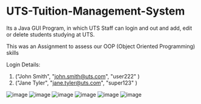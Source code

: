 # UTS-Tuition-Management-System
Its a Java GUI Program, in which UTS Staff can login and out and add, edit or delete students studying at UTS.

This was an Assignment to assess our OOP (Object Oriented Programming) skills

Login Details:

1. ("John Smith", "john.smith@uts.com", "user222"  )
2. ("Jane Tyler", "jane.tyler@uts.com", "super123" )

![image](https://github.com/ahmyk9/UTS-Staff-Admin-System/assets/61839237/557e3f8f-bbfc-4c6a-b5d7-aceeb04f9989)
![image](https://github.com/ahmyk9/UTS-Staff-Admin-System/assets/61839237/461c70a1-2dc3-46d2-8fce-ce0052c95df5)
![image](https://github.com/ahmyk9/UTS-Staff-Admin-System/assets/61839237/2eacc50b-9eb4-49ac-b37d-b6a454ca065b)
![image](https://github.com/ahmyk9/UTS-Staff-Admin-System/assets/61839237/f43903fb-5cc5-4a92-9243-376cf7b0512a)
![image](https://github.com/ahmyk9/UTS-Staff-Admin-System/assets/61839237/5fff3a68-6f85-4715-850d-38bbfaca43fa)
![image](https://github.com/ahmyk9/UTS-Staff-Admin-System/assets/61839237/5be35728-5565-4264-b680-379ddce96376)

